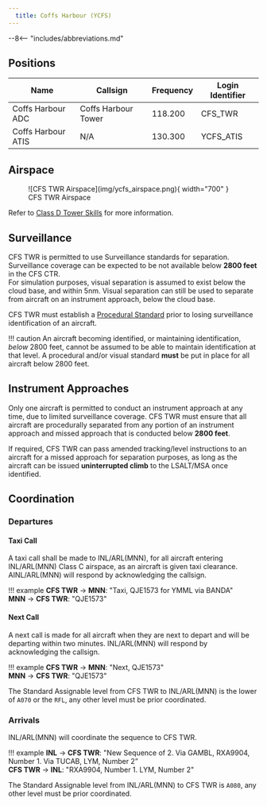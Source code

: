 ```yaml
---
  title: Coffs Harbour (YCFS)
---
```


--8<-- "includes/abbreviations.md"

## Positions

| Name | Callsign | Frequency | Login Identifier |
| ---- | -------- | --------- | ---------------- |
| Coffs Harbour ADC | Coffs Harbour Tower | 118.200 | CFS_TWR |
| Coffs Harbour ATIS | N/A | 130.300 | YCFS_ATIS |

## Airspace

<figure markdown>
![CFS TWR Airspace](img/ycfs_airspace.png){ width="700" }
  <figcaption>CFS TWR Airspace</figcaption>
</figure>

Refer to [Class D Tower Skills](../../controller-skills/classdtwr/) for more information.

## Surveillance
CFS TWR is permitted to use Surveillance standards for separation. Surveillance coverage can be expected to be not available below **2800 feet** in the CFS CTR.  
For simulation purposes, visual separation is assumed to exist below the cloud base, and within 5nm. Visual separation can still be used to separate from aircraft on an instrument approach, below the cloud base.

CFS TWR must establish a [Procedural Standard](../../controller-skills/classdtwr/#standards) prior to losing surveillance identification of an aircraft.

!!! caution
    An aircraft becoming identified, or maintaining identification, *below* 2800 feet, cannot be assumed to be able to maintain identification at that level. A procedural and/or visual standard **must** be put in place for all aircraft below 2800 feet.
## Instrument Approaches
Only one aircraft is permitted to conduct an instrument approach at any time, due to limited surveillance coverage. CFS TWR must ensure that all aircraft are procedurally separated from any portion of an instrument approach and missed approach that is conducted below **2800 feet**.  

If required, CFS TWR can pass amended tracking/level instructions to an aircraft for a missed approach for separation purposes, as long as the aircraft can be issued **uninterrupted climb** to the LSALT/MSA once identified.

## Coordination
### Departures
#### Taxi Call
A taxi call shall be made to INL/ARL(MNN), for all aircraft entering INL/ARL(MNN) Class C airspace, as an aircraft is given taxi clearance. AINL/ARL(MNN) will respond by acknowledging the callsign.

!!! example
    **CFS TWR** -> **MNN**: "Taxi, QJE1573 for YMML via BANDA"  
    **MNN** -> **CFS TWR**: "QJE1573"  

#### Next Call
A next call is made for all aircraft when they are next to depart and will be departing within two minutes. INL/ARL(MNN) will respond by acknowledging the callsign.

!!! example
    **CFS TWR** -> **MNN**: "Next, QJE1573"  
    **MNN** -> **CFS TWR**: "QJE1573"  

The Standard Assignable level from CFS TWR to INL/ARL(MNN) is the lower of `A070` or the `RFL`, any other level must be prior coordinated.

### Arrivals
INL/ARL(MNN) will coordinate the sequence to CFS TWR.

!!! example
    **INL** -> **CFS TWR**: "New Sequence of 2. Via GAMBL, RXA9904, Number 1. Via TUCAB, LYM, Number 2”  
    **CFS TWR** -> **INL**: "RXA9904, Number 1. LYM, Number 2"  

The Standard Assignable level from INL/ARL(MNN) to CFS TWR is `A080`, any other level must be prior coordinated.
